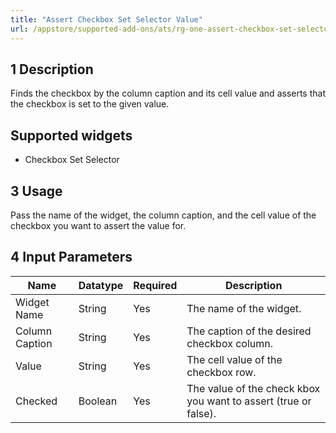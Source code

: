 ```yaml
---
title: "Assert Checkbox Set Selector Value"
url: /appstore/supported-add-ons/ats/rg-one-assert-checkbox-set-selector-value/
---
```


## 1 Description

Finds the checkbox by the column caption and its cell value and asserts that the checkbox is set to the given value.

## Supported widgets

* Checkbox Set Selector

## 3 Usage

Pass the name of the widget, the column caption, and the cell value of the checkbox you want to assert the value for.

## 4 Input Parameters

Name | Datatype | Required | Description
---- | -------- | ------- |---------------
Widget Name | String | Yes | The name of the widget.
Column Caption | String | Yes | The caption of the desired checkbox column.
Value | String | Yes | The cell value of the checkbox row.
Checked | Boolean | Yes | The value of the check kbox you want to assert (true or false).
